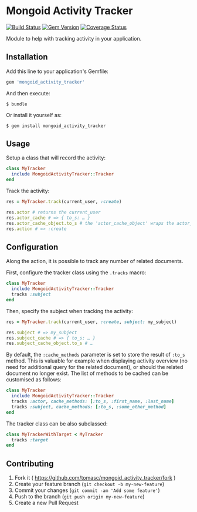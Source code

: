 # Mongoid Activity Tracker

[![Build Status](https://travis-ci.org/tomasc/mongoid_activity_tracker.svg)](https://travis-ci.org/tomasc/mongoid_activity_tracker) [![Gem Version](https://badge.fury.io/rb/mongoid_activity_tracker.svg)](http://badge.fury.io/rb/mongoid_activity_tracker) [![Coverage Status](https://img.shields.io/coveralls/tomasc/mongoid_activity_tracker.svg)](https://coveralls.io/r/tomasc/mongoid_activity_tracker)

Module to help with tracking activity in your application.

## Installation

Add this line to your application's Gemfile:

```Ruby
gem 'mongoid_activity_tracker'
```

And then execute:

```
$ bundle
```

Or install it yourself as:

```
$ gem install mongoid_activity_tracker
```

## Usage

Setup a class that will record the activity:

```Ruby
class MyTracker
  include MongoidActivityTracker::Tracker
end
```

Track the activity:

```Ruby
res = MyTracker.track(current_user, :create)

res.actor # returns the current_user
res.actor_cache # => { to_s: … }
res.actor_cache_object.to_s # the 'actor_cache_object' wraps the actor_cache hash into an OpenStruct
res.action # => :create
```

## Configuration

Along the action, it is possible to track any number of related documents.

First, configure the tracker class using the `.tracks` macro:

```Ruby
class MyTracker
  include MongoidActivityTracker::Tracker
  tracks :subject
end
```

Then, specify the subject when tracking the activity:

```Ruby
res = MyTracker.track(current_user, :create, subject: my_subject)

res.subject # => my_subject
res.subject_cache # => { to_s: … }
res.subject_cache_object.to_s # …
```

By default, the `:cache_methods` parameter is set to store the result of `:to_s` method. This is valuable for example when displaying activity overview (no need for additional query for the related document), or should the related document no longer exist. The list of methods to be cached can be customised as follows:

```Ruby
class MyTracker
  include MongoidActivityTracker::Tracker
  tracks :actor, cache_methods: [:to_s, :first_name, :last_name]
  tracks :subject, cache_methods: [:to_s, :some_other_method]
end
```

The tracker class can be also subclassed:

```Ruby
class MyTrackerWithTarget < MyTracker
  tracks :target
end
```

## Contributing

1. Fork it ( https://github.com/tomasc/mongoid_activity_tracker/fork )
2. Create your feature branch (`git checkout -b my-new-feature`)
3. Commit your changes (`git commit -am 'Add some feature'`)
4. Push to the branch (`git push origin my-new-feature`)
5. Create a new Pull Request

